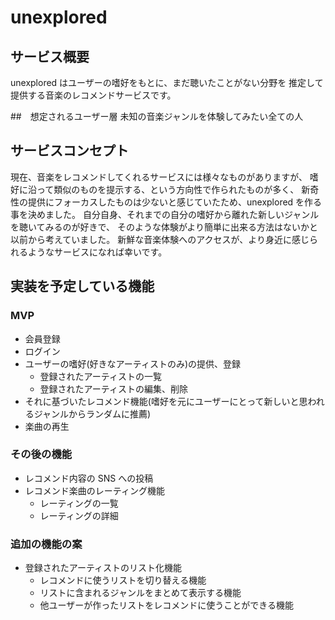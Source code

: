 # unexplored

## サービス概要

unexplored はユーザーの嗜好をもとに、まだ聴いたことがない分野を
推定して提供する音楽のレコメンドサービスです。

##　想定されるユーザー層
未知の音楽ジャンルを体験してみたい全ての人

## サービスコンセプト

現在、音楽をレコメンドしてくれるサービスには様々なものがありますが、
嗜好に沿って類似のものを提示する、という方向性で作られたものが多く、
新奇性の提供にフォーカスしたものは少ないと感じていたため、unexplored を作る事を決めました。
自分自身、それまでの自分の嗜好から離れた新しいジャンルを聴いてみるのが好きで、
そのような体験がより簡単に出来る方法はないかと以前から考えていました。
新鮮な音楽体験へのアクセスが、より身近に感じられるようなサービスになれば幸いです。

## 実装を予定している機能

### MVP

- 会員登録
- ログイン
- ユーザーの嗜好(好きなアーティストのみ)の提供、登録
  - 登録されたアーティストの一覧
  - 登録されたアーティストの編集、削除
- それに基づいたレコメンド機能(嗜好を元にユーザーにとって新しいと思われるジャンルからランダムに推薦)
- 楽曲の再生

### その後の機能

- レコメンド内容の SNS への投稿
- レコメンド楽曲のレーティング機能
  - レーティングの一覧
  - レーティングの詳細

### 追加の機能の案

- 登録されたアーティストのリスト化機能
  - レコメンドに使うリストを切り替える機能
  - リストに含まれるジャンルをまとめて表示する機能
  - 他ユーザーが作ったリストをレコメンドに使うことができる機能
